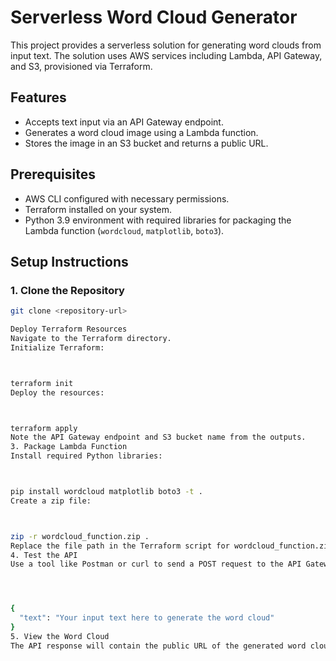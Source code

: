 # Serverless Word Cloud Generator

This project provides a serverless solution for generating word clouds from input text. The solution uses AWS services including Lambda, API Gateway, and S3, provisioned via Terraform.

## Features
- Accepts text input via an API Gateway endpoint.
- Generates a word cloud image using a Lambda function.
- Stores the image in an S3 bucket and returns a public URL.

## Prerequisites
- AWS CLI configured with necessary permissions.
- Terraform installed on your system.
- Python 3.9 environment with required libraries for packaging the Lambda function (`wordcloud`, `matplotlib`, `boto3`).

## Setup Instructions

### 1. Clone the Repository
```bash
git clone <repository-url>

Deploy Terraform Resources
Navigate to the Terraform directory.
Initialize Terraform:



terraform init
Deploy the resources:



terraform apply
Note the API Gateway endpoint and S3 bucket name from the outputs.
3. Package Lambda Function
Install required Python libraries:



pip install wordcloud matplotlib boto3 -t .
Create a zip file:



zip -r wordcloud_function.zip .
Replace the file path in the Terraform script for wordcloud_function.zip.
4. Test the API
Use a tool like Postman or curl to send a POST request to the API Gateway endpoint with the following JSON body:




{
  "text": "Your input text here to generate the word cloud"
}
5. View the Word Cloud
The API response will contain the public URL of the generated word cloud image. Open the URL in a browser to view it.
